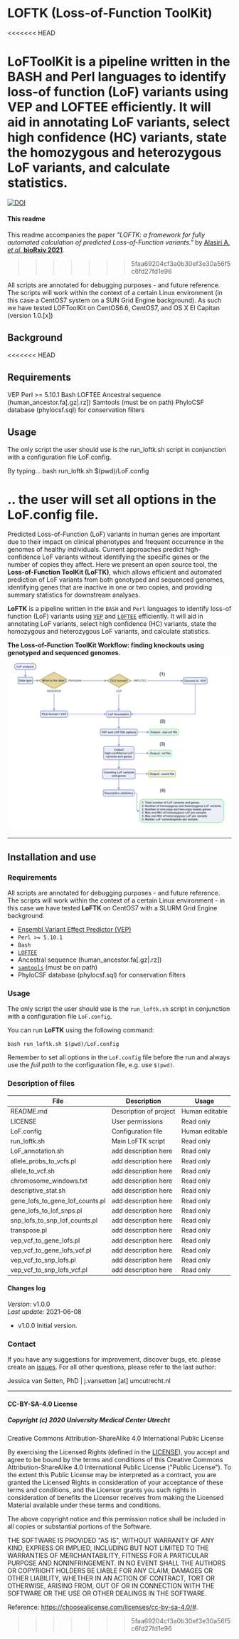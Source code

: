# LOFTK (Loss-of-Function ToolKit)

<<<<<<< HEAD

LoFToolKit is a pipeline written in the BASH and Perl languages to identify loss-of function (LoF) variants using VEP and LOFTEE efficiently. It will aid in annotating LoF variants, select high confidence (HC) variants, state the homozygous and heterozygous LoF variants, and calculate statistics. 
=======
[![DOI]()]()

#### This readme
This readme accompanies the paper _"LOFTK: a framework for fully automated calculation of predicted Loss-of-Function variants."_ by [Alasiri A. *et al*. **bioRxiv 2021**]().
>>>>>>> 5faa69204cf3a0b30ef3e30a56f5c6fd27fd1e96

All scripts are annotated for debugging purposes - and future reference. The scripts will work within the context of a certain Linux environment (in this case a CentOS7 system on a SUN Grid Engine background). As such we have tested LOFToolKit on CentOS6.6, CentOS7, and OS X El Capitan (version 1.0.[x])

## Background

<<<<<<< HEAD
## Requirements
VEP
Perl >= 5.10.1
Bash
LOFTEE
Ancestral sequence (human_ancestor.fa[.gz|.rz])
Samtools (must be on path)
PhyloCSF database (phylocsf.sql) for conservation filters

## Usage
The only script the user should use is the run_loftk.sh script in conjunction with a configuration file LoF.config.

By typing...
bash run_loftk.sh $(pwd)/LoF.config

.. the user will set all options in the LoF.config file. 
=======
Predicted Loss-of-Function (LoF) variants in human genes are important due to their impact on clinical phenotypes and frequent occurrence in the genomes of healthy individuals. Current approaches predict high-confidence LoF variants without identifying the specific genes or the number of copies they affect. Here we present an open source tool, the **Loss-of-Function ToolKit (LoFTK)**, which allows efficient and automated prediction of LoF variants from both genotyped and sequenced genomes, identifying genes that are inactive in one or two copies, and providing summary statistics for downstream analyses. 

**LoFTK** is a pipeline written in the `BASH` and `Perl` languages to identify loss-of function (LoF) variants using [`VEP`](https://github.com/Ensembl/ensembl-vep) and [`LOFTEE`](https://github.com/konradjk/loftee) efficiently. It will aid in annotating LoF variants, select high confidence (HC) variants, state the homozygous and heterozygous LoF variants, and calculate statistics.


**The Loss-of-Function ToolKit Workflow: finding knockouts using genotyped and sequenced genomes.**
![The Loss-of-Function ToolKit Workflow: finding knockouts using genotyped and sequenced genomes.](images/workflow.png)


--------------

## Installation and use

### Requirements
All scripts are annotated for debugging purposes - and future reference. The scripts will work within the context of a certain Linux environment - in this case we have tested **LoFTK** on CentOS7 with a SLURM Grid Engine background.

- [Ensembl Variant Effect Predictor (VEP)](https://github.com/Ensembl/ensembl-vep)
- `Perl >= 5.10.1`
- `Bash`
- [`LOFTEE`](https://github.com/konradjk/loftee)
- Ancestral sequence (human_ancestor.fa[.gz|.rz])
- [`samtools`](https://github.com/samtools/samtools) (must be on path)
- PhyloCSF database (phylocsf.sql) for conservation filters

### Usage
The only script the user should use is the `run_loftk.sh` script in conjunction with a configuration file `LoF.config`.

You can run **LoFTK** using the following command: 

```
bash run_loftk.sh $(pwd)/LoF.config
```

Remember to set all options in the `LoF.config` file before the run and always use the _full path_ to the configuration file, e.g. use `$(pwd)`.

### Description of files

File                              | Description                      | Usage         
--------------------------------- | -------------------------------- | --------------
README.md                         | Description of project           | Human editable
LICENSE                           | User permissions                 | Read only
LoF.config                        | Configuration file               | Human editable
run_loftk.sh                      | Main LoFTK script                | Read only
LoF_annotation.sh                 | add description here             | Read only
allele_probs_to_vcfs.pl           | add description here             | Read only
allele_to_vcf.sh                  | add description here             | Read only
chromosome_windows.txt            | add description here             | Read only
descriptive_stat.sh               | add description here             | Read only
gene_lofs_to_gene_lof_counts.pl   | add description here             | Read only
gene_lofs_to_lof_snps.pl          | add description here             | Read only
snp_lofs_to_snp_lof_counts.pl     | add description here             | Read only
transpose.pl                      | add description here             | Read only
vep_vcf_to_gene_lofs.pl           | add description here             | Read only
vep_vcf_to_gene_lofs_vcf.pl       | add description here             | Read only
vep_vcf_to_snp_lofs.pl            | add description here             | Read only
vep_vcf_to_snp_lofs_vcf.pl        | add description here             | Read only


#### Changes log
_Version:_      v1.0.0</br>
_Last update:_  2021-06-08</br>
    
* v1.0.0 Initial version. 

### Contact

If you have any suggestions for improvement, discover bugs, etc. please create an [issues](https://github.com/CirculatoryHealth/LoFTK/issues). For all other questions, please refer to the last author: 

Jessica van Setten, PhD | j.vansetten [at] umcutrecht.nl 

--------------

#### CC-BY-SA-4.0 License
##### Copyright (c) 2020 University Medical Center Utrecht

Creative Commons Attribution-ShareAlike 4.0 International Public License

By exercising the Licensed Rights (defined in the [LICENSE](LICENSE)), you accept and agree to be bound by the terms and conditions of this Creative Commons Attribution-ShareAlike 4.0 International Public License ("Public License"). To the extent this Public License may be interpreted as a contract, you are granted the Licensed Rights in consideration of your acceptance of these terms and conditions, and the Licensor grants you such rights in consideration of benefits the Licensor receives from making the Licensed Material available under these terms and conditions.

The above copyright notice and this permission notice shall be included in all copies or substantial portions of the Software.

THE SOFTWARE IS PROVIDED "AS IS", WITHOUT WARRANTY OF ANY KIND, EXPRESS OR IMPLIED, INCLUDING BUT NOT LIMITED TO THE WARRANTIES OF MERCHANTABILITY, FITNESS FOR A PARTICULAR PURPOSE AND NONINFRINGEMENT. IN NO EVENT SHALL THE AUTHORS OR COPYRIGHT HOLDERS BE LIABLE FOR ANY CLAIM, DAMAGES OR OTHER LIABILITY, WHETHER IN AN ACTION OF CONTRACT, TORT OR OTHERWISE, ARISING FROM, OUT OF OR IN CONNECTION WITH THE SOFTWARE OR THE USE OR OTHER DEALINGS IN THE SOFTWARE.

Reference: https://choosealicense.com/licenses/cc-by-sa-4.0/#.
>>>>>>> 5faa69204cf3a0b30ef3e30a56f5c6fd27fd1e96
